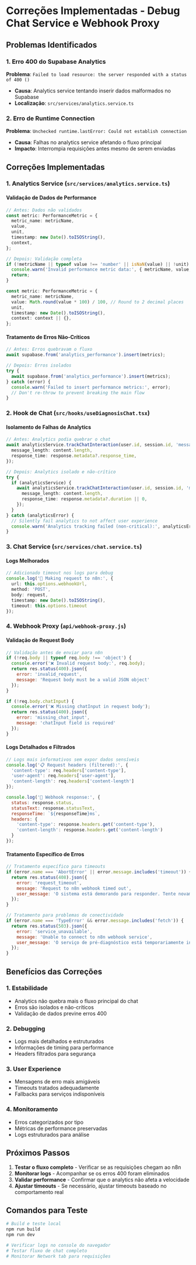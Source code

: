 # Correções Implementadas - Debug Chat Service e Webhook Proxy

## Problemas Identificados

### 1. Erro 400 do Supabase Analytics
**Problema**: `Failed to load resource: the server responded with a status of 400 ()`
- **Causa**: Analytics service tentando inserir dados malformados no Supabase
- **Localização**: `src/services/analytics.service.ts`

### 2. Erro de Runtime Connection
**Problema**: `Unchecked runtime.lastError: Could not establish connection`
- **Causa**: Falhas no analytics service afetando o fluxo principal
- **Impacto**: Interrompia requisições antes mesmo de serem enviadas

## Correções Implementadas

### 1. Analytics Service (`src/services/analytics.service.ts`)

#### Validação de Dados de Performance
```typescript
// Antes: Dados não validados
const metric: PerformanceMetric = {
  metric_name: metricName,
  value,
  unit,
  timestamp: new Date().toISOString(),
  context,
};

// Depois: Validação completa
if (!metricName || typeof value !== 'number' || isNaN(value) || !unit) {
  console.warn('Invalid performance metric data:', { metricName, value, unit });
  return;
}

const metric: PerformanceMetric = {
  metric_name: metricName,
  value: Math.round(value * 100) / 100, // Round to 2 decimal places
  unit,
  timestamp: new Date().toISOString(),
  context: context || {},
};
```

#### Tratamento de Erros Não-Críticos
```typescript
// Antes: Erros quebravam o fluxo
await supabase.from('analytics_performance').insert(metrics);

// Depois: Erros isolados
try {
  await supabase.from('analytics_performance').insert(metrics);
} catch (error) {
  console.warn('Failed to insert performance metrics:', error);
  // Don't re-throw to prevent breaking the main flow
}
```

### 2. Hook de Chat (`src/hooks/useDiagnosisChat.tsx`)

#### Isolamento de Falhas de Analytics
```typescript
// Antes: Analytics podia quebrar o chat
await analyticsService.trackChatInteraction(user.id, session.id, 'message_sent', {
  message_length: content.length,
  response_time: response.metadata?.response_time,
});

// Depois: Analytics isolado e não-crítico
try {
  if (analyticsService) {
    await analyticsService.trackChatInteraction(user.id, session.id, 'message_sent', {
      message_length: content.length,
      response_time: response.metadata?.duration || 0,
    });
  }
} catch (analyticsError) {
  // Silently fail analytics to not affect user experience
  console.warn('Analytics tracking failed (non-critical):', analyticsError);
}
```

### 3. Chat Service (`src/services/chat.service.ts`)

#### Logs Melhorados
```typescript
// Adicionado timeout nos logs para debug
console.log('🚀 Making request to n8n:', {
  url: this.options.webhookUrl,
  method: 'POST',
  body: request,
  timestamp: new Date().toISOString(),
  timeout: this.options.timeout
});
```

### 4. Webhook Proxy (`api/webhook-proxy.js`)

#### Validação de Request Body
```javascript
// Validação antes de enviar para n8n
if (!req.body || typeof req.body !== 'object') {
  console.error('❌ Invalid request body:', req.body);
  return res.status(400).json({
    error: 'invalid_request',
    message: 'Request body must be a valid JSON object'
  });
}

if (!req.body.chatInput) {
  console.error('❌ Missing chatInput in request body');
  return res.status(400).json({
    error: 'missing_chat_input',
    message: 'chatInput field is required'
  });
}
```

#### Logs Detalhados e Filtrados
```javascript
// Logs mais informativos sem expor dados sensíveis
console.log('📋 Request headers (filtered):', {
  'content-type': req.headers['content-type'],
  'user-agent': req.headers['user-agent'],
  'content-length': req.headers['content-length']
});

console.log('📡 Webhook response:', {
  status: response.status,
  statusText: response.statusText,
  responseTime: `${responseTime}ms`,
  headers: {
    'content-type': response.headers.get('content-type'),
    'content-length': response.headers.get('content-length')
  }
});
```

#### Tratamento Específico de Erros
```javascript
// Tratamento específico para timeouts
if (error.name === 'AbortError' || error.message.includes('timeout')) {
  return res.status(408).json({
    error: 'request_timeout',
    message: 'Request to n8n webhook timed out',
    user_message: 'O sistema está demorando para responder. Tente novamente em alguns segundos.'
  });
}

// Tratamento para problemas de conectividade
if (error.name === 'TypeError' && error.message.includes('fetch')) {
  return res.status(503).json({
    error: 'service_unavailable',
    message: 'Unable to connect to n8n webhook service',
    user_message: 'O serviço de pré-diagnóstico está temporariamente indisponível.'
  });
}
```

## Benefícios das Correções

### 1. Estabilidade
- Analytics não quebra mais o fluxo principal do chat
- Erros são isolados e não-críticos
- Validação de dados previne erros 400

### 2. Debugging
- Logs mais detalhados e estruturados
- Informações de timing para performance
- Headers filtrados para segurança

### 3. User Experience
- Mensagens de erro mais amigáveis
- Timeouts tratados adequadamente
- Fallbacks para serviços indisponíveis

### 4. Monitoramento
- Erros categorizados por tipo
- Métricas de performance preservadas
- Logs estruturados para análise

## Próximos Passos

1. **Testar o fluxo completo** - Verificar se as requisições chegam ao n8n
2. **Monitorar logs** - Acompanhar se os erros 400 foram eliminados
3. **Validar performance** - Confirmar que o analytics não afeta a velocidade
4. **Ajustar timeouts** - Se necessário, ajustar timeouts baseado no comportamento real

## Comandos para Teste

```bash
# Build e teste local
npm run build
npm run dev

# Verificar logs no console do navegador
# Testar fluxo de chat completo
# Monitorar Network tab para requisições
```